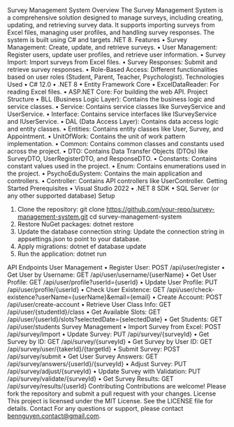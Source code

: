 Survey Management System
Overview
The Survey Management System is a comprehensive solution designed to manage surveys, including creating, updating, and retrieving survey data. It supports importing surveys from Excel files, managing user profiles, and handling survey responses. The system is built using C# and targets .NET 8.
Features
•	Survey Management: Create, update, and retrieve surveys.
•	User Management: Register users, update user profiles, and retrieve user information.
•	Survey Import: Import surveys from Excel files.
•	Survey Responses: Submit and retrieve survey responses.
•	Role-Based Access: Different functionalities based on user roles (Student, Parent, Teacher, Psychologist).
Technologies Used
•	C# 12.0
•	.NET 8
•	Entity Framework Core
•	ExcelDataReader: For reading Excel files.
•	ASP.NET Core: For building the web API.
Project Structure
•	BLL (Business Logic Layer): Contains the business logic and service classes.
•	Service: Contains service classes like SurveyService and UserService.
•	Interface: Contains service interfaces like ISurveyService and IUserService.
•	DAL (Data Access Layer): Contains data access logic and entity classes.
•	Entities: Contains entity classes like User, Survey, and Appointment.
•	UnitOfWork: Contains the unit of work pattern implementation.
•	Common: Contains common classes and constants used across the project.
•	DTO: Contains Data Transfer Objects (DTOs) like SurveyDTO, UserRegisterDTO, and ResponseDTO.
•	Constants: Contains constant values used in the project.
•	Enum: Contains enumerations used in the project.
•	PsychoEduSystem: Contains the main application and controllers.
•	Controller: Contains API controllers like UserController.
Getting Started
Prerequisites
•	Visual Studio 2022
•	.NET 8 SDK
•	SQL Server (or any other supported database)
Setup
1.	Clone the repository:   git clone https://github.com/your-repo/survey-management-system.git
   cd survey-management-system
2.	Restore NuGet packages:   dotnet restore
3.	Update the database connection string: Update the connection string in appsettings.json to point to your database.
4.	Apply migrations:    dotnet ef database update
5.	Run the application: dotnet run
   
API Endpoints
User Management
•	Register User: POST /api/user/register
•	Get User by Username: GET /api/user/username/{userName}
•	Get User Profile: GET /api/user/profile?userId={userId}
•	Update User Profile: PUT /api/user/profile/{userId}
•	Check User Existence: GET /api/user/check-existence?userName={userName}&email={email}
•	Create Account: POST /api/user/create-account
•	Retrieve User Class Info: GET /api/user/{studentId}/class
•	Get Available Slots: GET /api/user/{userId}/slots?selectedDate={selectedDate}
•	Get Students: GET /api/user/students
Survey Management
•	Import Survey from Excel: POST /api/survey/import
•	Update Survey: PUT /api/survey/{surveyId}
•	Get Survey by ID: GET /api/survey/{surveyId}
•	Get Survey by User ID: GET /api/survey/user/{takerId}/{targetId}
•	Submit Survey: POST /api/survey/submit
•	Get User Survey Answers: GET /api/survey/answers/{userId}/{surveyId}
•	Adjust Survey: PUT /api/survey/adjust/{surveyId}
•	Update Survey with Validation: PUT /api/survey/validate/{surveyId}
•	Get Survey Results: GET /api/survey/results/{userId}
Contributing
Contributions are welcome! Please fork the repository and submit a pull request with your changes.
License
This project is licensed under the MIT License. See the LICENSE file for details.
Contact
For any questions or support, please contact bennguyen.contact@gmail.com.
